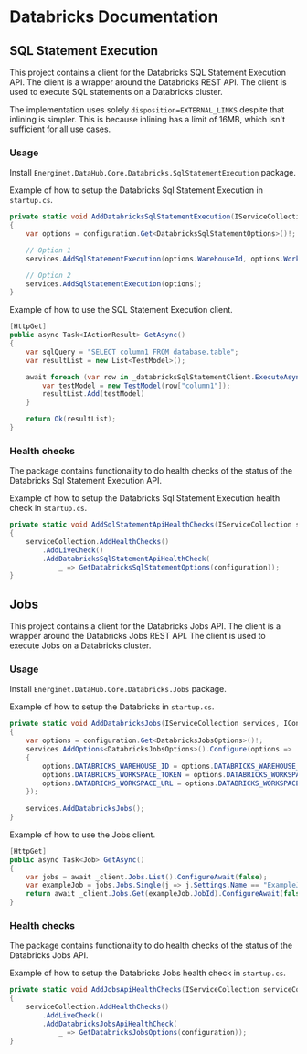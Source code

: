 # Databricks Documentation

## SQL Statement Execution

This project contains a client for the Databricks SQL Statement Execution API. The client is a wrapper around the Databricks REST API. The client is used to execute SQL statements on a Databricks cluster.

The implementation uses solely `disposition=EXTERNAL_LINKS` despite that inlining is simpler. This is because inlining has a limit of 16MB, which isn't sufficient for all use cases.

### Usage

Install `Energinet.DataHub.Core.Databricks.SqlStatementExecution` package.

Example of how to setup the Databricks Sql Statement Execution in `startup.cs`.

```c#
private static void AddDatabricksSqlStatementExecution(IServiceCollection services, IConfiguration configuration)
{   
    var options = configuration.Get<DatabricksSqlStatementOptions>()!;

    // Option 1
    services.AddSqlStatementExecution(options.WarehouseId, options.WorkspaceToken, options.WorkspaceUrl);

    // Option 2
    services.AddSqlStatementExecution(options);
}
```

Example of how to use the SQL Statement Execution client.

```c#
[HttpGet]
public async Task<IActionResult> GetAsync()
{
    var sqlQuery = "SELECT column1 FROM database.table";
    var resultList = new List<TestModel>();

    await foreach (var row in _databricksSqlStatementClient.ExecuteAsync(sqlQuery)) {
        var testModel = new TestModel(row["column1"]);
        resultList.Add(testModel)
    }

    return Ok(resultList);
}
```

### Health checks

The package contains functionality to do health checks of the status of the Databricks Sql Statement Execution API.

Example of how to setup the Databricks Sql Statement Execution health check in `startup.cs`.

```c#
private static void AddSqlStatementApiHealthChecks(IServiceCollection serviceCollection, IConfiguration configuration)
{
    serviceCollection.AddHealthChecks()
        .AddLiveCheck()
        .AddDatabricksSqlStatementApiHealthCheck(
            _ => GetDatabricksSqlStatementOptions(configuration));
}
```

## Jobs

This project contains a client for the Databricks Jobs API. The client is a wrapper around the Databricks Jobs REST API. The client is used to execute Jobs on a Databricks cluster.

### Usage

Install `Energinet.DataHub.Core.Databricks.Jobs` package.

Example of how to setup the Databricks in `startup.cs`.

```c#
private static void AddDatabricksJobs(IServiceCollection services, IConfiguration configuration)
{   
    var options = configuration.Get<DatabricksJobsOptions>()!;
    services.AddOptions<DatabricksJobsOptions>().Configure(options =>
    {
        options.DATABRICKS_WAREHOUSE_ID = options.DATABRICKS_WAREHOUSE_ID;
        options.DATABRICKS_WORKSPACE_TOKEN = options.DATABRICKS_WORKSPACE_TOKEN;
        options.DATABRICKS_WORKSPACE_URL = options.DATABRICKS_WORKSPACE_URL;
    });
    
    services.AddDatabricksJobs();
}
```

Example of how to use the Jobs client.

```c#
[HttpGet]
public async Task<Job> GetAsync()
{
    var jobs = await _client.Jobs.List().ConfigureAwait(false);
    var exampleJob = jobs.Jobs.Single(j => j.Settings.Name == "ExampleJob");
    return await _client.Jobs.Get(exampleJob.JobId).ConfigureAwait(false);
}
```

### Health checks

The package contains functionality to do health checks of the status of the Databricks Jobs API.

Example of how to setup the Databricks Jobs health check in `startup.cs`.

```c#
private static void AddJobsApiHealthChecks(IServiceCollection serviceCollection, IConfiguration configuration)
{
    serviceCollection.AddHealthChecks()
        .AddLiveCheck()
        .AddDatabricksJobsApiHealthCheck(
            _ => GetDatabricksJobsOptions(configuration));
}
```